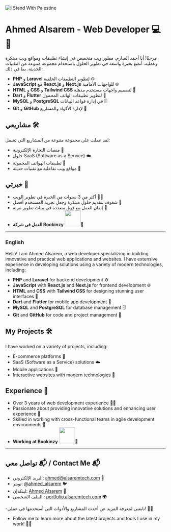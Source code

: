 ![I Stand With Palestine](https://images.fineartamerica.com/images/artworkimages/mediumlarge/3/1-i-stand-with-palestine-flag-vintage-agus-wahono.jpg)

# Ahmed Alsarem - Web Developer 💻🚀

مرحبًا! أنا أحمد الصارم، مطور ويب متخصص في إنشاء تطبيقات ومواقع ويب مبتكرة وعملية. أتمتع بخبرة واسعة في تطوير الحلول باستخدام مجموعة متنوعة من التقنيات الحديثة، بما في ذلك:

- **PHP** و **Laravel** لتطوير التطبيقات الخلفية ⚙️
- **JavaScript** مع **React.js** و **Next.js** للواجهات الأمامية 🌐
- **HTML** و **CSS** و **Tailwind CSS** لتصميم واجهات مستخدم مذهلة 🎨
- **Dart** و **Flutter** لتطوير تطبيقات الهاتف المحمول 📱
- **MySQL** و **PostgreSQL** في إدارة قواعد البيانات 🗄️
- **Git** و **GitHub** لإدارة الأكواد والمشاريع 📂

## مشاريعي 🛠️

لقد عملت على مجموعة متنوعة من المشاريع التي تشمل:

- منصات التجارة الإلكترونية 🛒
- حلول SaaS (Software as a Service) ☁️
- تطبيقات الهواتف المحمولة 📲
- مواقع ويب تفاعلية مع تقنيات حديثة 🌟

## خبرتي 🌱

- أكثر من 3 سنوات من الخبرة في تطوير الويب 👨‍💻
- شغوف بتقديم حلول مبتكرة وجعل تجربة المستخدم أفضل 🎯
- إتقان العمل مع فرق متعددة في بيئات تطوير مرنة 🤝
- **العمل في شركة Bookinzy** <img src="https://bookinzy.com/wp-content/uploads/2021/07/logo.png" width="50" />🏢

---

### English

Hello! I am Ahmed Alsarem, a web developer specializing in building innovative and practical web applications and websites. I have extensive experience in developing solutions using a variety of modern technologies, including:

- **PHP** and **Laravel** for backend development ⚙️
- **JavaScript** with **React.js** and **Next.js** for frontend development 🌐
- **HTML** and **CSS** with **Tailwind CSS** for designing stunning user interfaces 🎨
- **Dart** and **Flutter** for mobile app development 📱
- **MySQL** and **PostgreSQL** for database management 🗄️
- **Git** and **GitHub** for code and project management 📂

## My Projects 🛠️

I have worked on a variety of projects, including:

- E-commerce platforms 🛒
- SaaS (Software as a Service) solutions ☁️
- Mobile applications 📲
- Interactive websites with modern technologies 🌟

## Experience 🌱

- Over 3 years of web development experience 👨‍💻
- Passionate about providing innovative solutions and enhancing user experience 🎯
- Skilled in working with cross-functional teams in agile development environments 🤝
- **Working at Bookinzy** <img src="https://bookinzy.com/wp-content/uploads/2021/07/logo.png" width="50" />🏢

---

## تواصل معي 📬 / Contact Me 📬

- البريد الإلكتروني: [ahmed@alsaremtech.com](mailto:info@alsaremtech.com) 📧 
- تويتر: [@ahmed_alsarem](https://twitter.com/ahmed_alsarem) 🐦 
- لينكدإن: [Ahmed Alsarem](https://www.linkedin.com/in/ahmed-alsarem) 💼 
- الملف الشخصي : [portfolio.alsaremtech.com](https://portfolio.alsaremtech.com/) 🌍

-تابعني لمعرفة المزيد عن أحدث المشاريع والأدوات التي أستخدمها في عملي! 🔧💡 
- Follow me to learn more about the latest projects and tools I use in my work! 🔧💡
